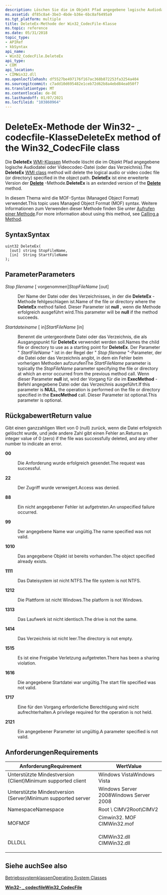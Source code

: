 ```yaml
---
description: Löschen Sie die im Objekt Pfad angegebene logische Audiodatei oder Videocodec-Datei (oder das Verzeichnis).
ms.assetid: df85c8a4-3be3-4bde-b36e-6bc8af6495a9
ms.tgt_platform: multiple
title: DeleteEx-Methode der Win32_CodecFile-Klasse
ms.topic: reference
ms.date: 05/31/2018
topic_type:
- APIRef
- kbSyntax
api_name:
- Win32_CodecFile.DeleteEx
api_type:
- COM
api_location:
- CIMWin32.dll
ms.openlocfilehash: df5527be497176f167ac368b872253fa3254a404
ms.sourcegitcommit: c7add10d695482e1ceb72d62b8a4ebd84ea050f7
ms.translationtype: MT
ms.contentlocale: de-DE
ms.lasthandoff: 01/07/2021
ms.locfileid: "103860964"
---
```

# <a name="deleteex-method-of-the-win32_codecfile-class"></a><span data-ttu-id="27fb5-103">DeleteEx-Methode der Win32- \_ codecfile-Klasse</span><span class="sxs-lookup"><span data-stu-id="27fb5-103">DeleteEx method of the Win32\_CodecFile class</span></span>

<span data-ttu-id="27fb5-104">Die **DeleteEx** [WMI-Klassen](/windows/desktop/WmiSdk/retrieving-a-class) Methode löscht die im Objekt Pfad angegebene logische Audiodatei oder Videocodec-Datei (oder das Verzeichnis).</span><span class="sxs-lookup"><span data-stu-id="27fb5-104">The **DeleteEx** [WMI class](/windows/desktop/WmiSdk/retrieving-a-class) method will delete the logical audio or video codec file (or directory) specified in the object path.</span></span> <span data-ttu-id="27fb5-105">**DeleteEx** ist eine erweiterte Version der [**Delete**](delete-method-in-class-win32-directory.md) -Methode.</span><span class="sxs-lookup"><span data-stu-id="27fb5-105">**DeleteEx** is an extended version of the [**Delete**](delete-method-in-class-win32-directory.md) method.</span></span>

<span data-ttu-id="27fb5-106">In diesem Thema wird die MOF-Syntax (Managed Object Format) verwendet.</span><span class="sxs-lookup"><span data-stu-id="27fb5-106">This topic uses Managed Object Format (MOF) syntax.</span></span> <span data-ttu-id="27fb5-107">Weitere Informationen zum Verwenden dieser Methode finden Sie unter [Aufrufen einer Methode](/windows/desktop/WmiSdk/calling-a-method).</span><span class="sxs-lookup"><span data-stu-id="27fb5-107">For more information about using this method, see [Calling a Method](/windows/desktop/WmiSdk/calling-a-method).</span></span>

## <a name="syntax"></a><span data-ttu-id="27fb5-108">Syntax</span><span class="sxs-lookup"><span data-stu-id="27fb5-108">Syntax</span></span>


```mof
uint32 DeleteEx(
  [out] string StopFileName,
  [in]  String StartFileName
);
```



## <a name="parameters"></a><span data-ttu-id="27fb5-109">Parameter</span><span class="sxs-lookup"><span data-stu-id="27fb5-109">Parameters</span></span>

<dl> <dt>

<span data-ttu-id="27fb5-110">*Stop filename* \[ vorgenommen\]</span><span class="sxs-lookup"><span data-stu-id="27fb5-110">*StopFileName* \[out\]</span></span>
</dt> <dd>

<span data-ttu-id="27fb5-111">Der Name der Datei oder des Verzeichnisses, in der die **DeleteEx** -Methode fehlgeschlagen ist.</span><span class="sxs-lookup"><span data-stu-id="27fb5-111">Name of the file or directory where the **DeleteEx** method failed.</span></span> <span data-ttu-id="27fb5-112">Dieser Parameter ist **null** , wenn die Methode erfolgreich ausgeführt wird.</span><span class="sxs-lookup"><span data-stu-id="27fb5-112">This parameter will be **null** if the method succeeds.</span></span>

</dd> <dt>

<span data-ttu-id="27fb5-113">*Startdateiname* \[ in\]</span><span class="sxs-lookup"><span data-stu-id="27fb5-113">*StartFileName* \[in\]</span></span>
</dt> <dd>

<span data-ttu-id="27fb5-114">Benennt die untergeordnete Datei oder das Verzeichnis, die als Ausgangspunkt für **DeleteEx** verwendet werden soll.</span><span class="sxs-lookup"><span data-stu-id="27fb5-114">Names the child file or directory to use as a starting point for **DeleteEx**.</span></span> <span data-ttu-id="27fb5-115">Der Parameter " *StartFileName* " ist in der Regel der " *Stop filename* "-Parameter, der die Datei oder das Verzeichnis angibt, in dem ein Fehler beim vorherigen Methoden aufzurufen</span><span class="sxs-lookup"><span data-stu-id="27fb5-115">The *StartFileName* parameter is typically the *StopFileName* parameter specifying the file or directory at which an error occurred from the previous method call.</span></span> <span data-ttu-id="27fb5-116">Wenn dieser Parameter **null** ist, wird der Vorgang für die im **ExecMethod** -Befehl angegebene Datei oder das Verzeichnis ausgeführt.</span><span class="sxs-lookup"><span data-stu-id="27fb5-116">If this parameter is **NULL**, the operation is performed on the file or directory specified in the **ExecMethod** call.</span></span> <span data-ttu-id="27fb5-117">Dieser Parameter ist optional.</span><span class="sxs-lookup"><span data-stu-id="27fb5-117">This parameter is optional.</span></span>

</dd> </dl>

## <a name="return-value"></a><span data-ttu-id="27fb5-118">Rückgabewert</span><span class="sxs-lookup"><span data-stu-id="27fb5-118">Return value</span></span>

<span data-ttu-id="27fb5-119">Gibt einen ganzzahligen Wert von 0 (null) zurück, wenn die Datei erfolgreich gelöscht wurde, und jede andere Zahl gibt einen Fehler an.</span><span class="sxs-lookup"><span data-stu-id="27fb5-119">Returns an integer value of 0 (zero) if the file was successfully deleted, and any other number to indicate an error.</span></span>

<dl> <dt>

<span data-ttu-id="27fb5-120">**0**</span><span class="sxs-lookup"><span data-stu-id="27fb5-120">**0**</span></span>
</dt> <dd>

<span data-ttu-id="27fb5-121">Die Anforderung wurde erfolgreich gesendet.</span><span class="sxs-lookup"><span data-stu-id="27fb5-121">The request was successful.</span></span>

</dd> <dt>

<span data-ttu-id="27fb5-122">**2**</span><span class="sxs-lookup"><span data-stu-id="27fb5-122">**2**</span></span>
</dt> <dd>

<span data-ttu-id="27fb5-123">Der Zugriff wurde verweigert.</span><span class="sxs-lookup"><span data-stu-id="27fb5-123">Access was denied.</span></span>

</dd> <dt>

<span data-ttu-id="27fb5-124">**8**</span><span class="sxs-lookup"><span data-stu-id="27fb5-124">**8**</span></span>
</dt> <dd>

<span data-ttu-id="27fb5-125">Ein nicht angegebener Fehler ist aufgetreten.</span><span class="sxs-lookup"><span data-stu-id="27fb5-125">An unspecified failure occurred.</span></span>

</dd> <dt>

<span data-ttu-id="27fb5-126">**9**</span><span class="sxs-lookup"><span data-stu-id="27fb5-126">**9**</span></span>
</dt> <dd>

<span data-ttu-id="27fb5-127">Der angegebene Name war ungültig.</span><span class="sxs-lookup"><span data-stu-id="27fb5-127">The name specified was not valid.</span></span>

</dd> <dt>

<span data-ttu-id="27fb5-128">**10**</span><span class="sxs-lookup"><span data-stu-id="27fb5-128">**10**</span></span>
</dt> <dd>

<span data-ttu-id="27fb5-129">Das angegebene Objekt ist bereits vorhanden.</span><span class="sxs-lookup"><span data-stu-id="27fb5-129">The object specified already exists.</span></span>

</dd> <dt>

<span data-ttu-id="27fb5-130">**11**</span><span class="sxs-lookup"><span data-stu-id="27fb5-130">**11**</span></span>
</dt> <dd>

<span data-ttu-id="27fb5-131">Das Dateisystem ist nicht NTFS.</span><span class="sxs-lookup"><span data-stu-id="27fb5-131">The file system is not NTFS.</span></span>

</dd> <dt>

<span data-ttu-id="27fb5-132">**12**</span><span class="sxs-lookup"><span data-stu-id="27fb5-132">**12**</span></span>
</dt> <dd>

<span data-ttu-id="27fb5-133">Die Plattform ist nicht Windows.</span><span class="sxs-lookup"><span data-stu-id="27fb5-133">The platform is not Windows.</span></span>

</dd> <dt>

<span data-ttu-id="27fb5-134">**13**</span><span class="sxs-lookup"><span data-stu-id="27fb5-134">**13**</span></span>
</dt> <dd>

<span data-ttu-id="27fb5-135">Das Laufwerk ist nicht identisch.</span><span class="sxs-lookup"><span data-stu-id="27fb5-135">The drive is not the same.</span></span>

</dd> <dt>

<span data-ttu-id="27fb5-136">**14**</span><span class="sxs-lookup"><span data-stu-id="27fb5-136">**14**</span></span>
</dt> <dd>

<span data-ttu-id="27fb5-137">Das Verzeichnis ist nicht leer.</span><span class="sxs-lookup"><span data-stu-id="27fb5-137">The directory is not empty.</span></span>

</dd> <dt>

<span data-ttu-id="27fb5-138">**15**</span><span class="sxs-lookup"><span data-stu-id="27fb5-138">**15**</span></span>
</dt> <dd>

<span data-ttu-id="27fb5-139">Es ist eine Freigabe Verletzung aufgetreten.</span><span class="sxs-lookup"><span data-stu-id="27fb5-139">There has been a sharing violation.</span></span>

</dd> <dt>

<span data-ttu-id="27fb5-140">**16**</span><span class="sxs-lookup"><span data-stu-id="27fb5-140">**16**</span></span>
</dt> <dd>

<span data-ttu-id="27fb5-141">Die angegebene Startdatei war ungültig.</span><span class="sxs-lookup"><span data-stu-id="27fb5-141">The start file specified was not valid.</span></span>

</dd> <dt>

<span data-ttu-id="27fb5-142">**17**</span><span class="sxs-lookup"><span data-stu-id="27fb5-142">**17**</span></span>
</dt> <dd>

<span data-ttu-id="27fb5-143">Eine für den Vorgang erforderliche Berechtigung wird nicht aufrechterhalten.</span><span class="sxs-lookup"><span data-stu-id="27fb5-143">A privilege required for the operation is not held.</span></span>

</dd> <dt>

<span data-ttu-id="27fb5-144">**21**</span><span class="sxs-lookup"><span data-stu-id="27fb5-144">**21**</span></span>
</dt> <dd>

<span data-ttu-id="27fb5-145">Ein angegebener Parameter ist ungültig.</span><span class="sxs-lookup"><span data-stu-id="27fb5-145">A parameter specified is not valid.</span></span>

</dd> </dl>

## <a name="requirements"></a><span data-ttu-id="27fb5-146">Anforderungen</span><span class="sxs-lookup"><span data-stu-id="27fb5-146">Requirements</span></span>



| <span data-ttu-id="27fb5-147">Anforderung</span><span class="sxs-lookup"><span data-stu-id="27fb5-147">Requirement</span></span> | <span data-ttu-id="27fb5-148">Wert</span><span class="sxs-lookup"><span data-stu-id="27fb5-148">Value</span></span> |
|-------------------------------------|-----------------------------------------------------------------------------------------|
| <span data-ttu-id="27fb5-149">Unterstützte Mindestversion (Client)</span><span class="sxs-lookup"><span data-stu-id="27fb5-149">Minimum supported client</span></span><br/> | <span data-ttu-id="27fb5-150">Windows Vista</span><span class="sxs-lookup"><span data-stu-id="27fb5-150">Windows Vista</span></span><br/>                                                                |
| <span data-ttu-id="27fb5-151">Unterstützte Mindestversion (Server)</span><span class="sxs-lookup"><span data-stu-id="27fb5-151">Minimum supported server</span></span><br/> | <span data-ttu-id="27fb5-152">Windows Server 2008</span><span class="sxs-lookup"><span data-stu-id="27fb5-152">Windows Server 2008</span></span><br/>                                                          |
| <span data-ttu-id="27fb5-153">Namespace</span><span class="sxs-lookup"><span data-stu-id="27fb5-153">Namespace</span></span><br/>                | <span data-ttu-id="27fb5-154">Root \\ CIMV2</span><span class="sxs-lookup"><span data-stu-id="27fb5-154">Root\\CIMV2</span></span><br/>                                                                  |
| <span data-ttu-id="27fb5-155">MOF</span><span class="sxs-lookup"><span data-stu-id="27fb5-155">MOF</span></span><br/>                      | <dl> <span data-ttu-id="27fb5-156"><dt>Cimwin32. MOF</dt></span><span class="sxs-lookup"><span data-stu-id="27fb5-156"><dt>CIMWin32.mof</dt></span></span> </dl> |
| <span data-ttu-id="27fb5-157">DLL</span><span class="sxs-lookup"><span data-stu-id="27fb5-157">DLL</span></span><br/>                      | <dl> <span data-ttu-id="27fb5-158"><dt>CIMWin32.dll</dt></span><span class="sxs-lookup"><span data-stu-id="27fb5-158"><dt>CIMWin32.dll</dt></span></span> </dl> |



## <a name="see-also"></a><span data-ttu-id="27fb5-159">Siehe auch</span><span class="sxs-lookup"><span data-stu-id="27fb5-159">See also</span></span>

<dl> <dt>

<span data-ttu-id="27fb5-160">[Betriebssystemklassen](/previous-versions//aa392727(v=vs.85))</span><span class="sxs-lookup"><span data-stu-id="27fb5-160">[Operating System Classes](/previous-versions//aa392727(v=vs.85))</span></span>
</dt> <dt>

[<span data-ttu-id="27fb5-161">**Win32- \_ codecfile**</span><span class="sxs-lookup"><span data-stu-id="27fb5-161">**Win32\_CodecFile**</span></span>](win32-codecfile.md)
</dt> </dl>

 


